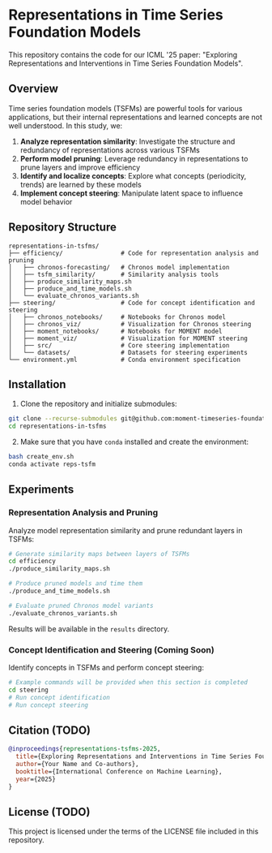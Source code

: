 # Representations in Time Series Foundation Models

This repository contains the code for our ICML '25 paper: "Exploring Representations and Interventions in Time Series Foundation Models".

## Overview

Time series foundation models (TSFMs) are powerful tools for various applications, but their internal representations and learned concepts are not well understood. In this study, we:

1. **Analyze representation similarity**: Investigate the structure and redundancy of representations across various TSFMs
2. **Perform model pruning**: Leverage redundancy in representations to prune layers and improve efficiency
3. **Identify and localize concepts**: Explore what concepts (periodicity, trends) are learned by these models
4. **Implement concept steering**: Manipulate latent space to influence model behavior

## Repository Structure

```
representations-in-tsfms/
├── efficiency/                # Code for representation analysis and pruning
│   ├── chronos-forecasting/   # Chronos model implementation
│   ├── tsfm_similarity/       # Similarity analysis tools
│   ├── produce_similarity_maps.sh
│   ├── produce_and_time_models.sh
│   └── evaluate_chronos_variants.sh
├── steering/                  # Code for concept identification and steering
│   ├── chronos_notebooks/     # Notebooks for Chronos model
│   ├── chronos_viz/           # Visualization for Chronos steering
│   ├── moment_notebooks/      # Notebooks for MOMENT model
│   ├── moment_viz/            # Visualization for MOMENT steering
│   ├── src/                   # Core steering implementation
│   └── datasets/              # Datasets for steering experiments
└── environment.yml            # Conda environment specification
```

## Installation

1. Clone the repository and initialize submodules:
```bash
git clone --recurse-submodules git@github.com:moment-timeseries-foundation-model/representations-in-tsfms.git
cd representations-in-tsfms
```

2. Make sure that you have `conda` installed and create the environment:
```bash
bash create_env.sh
conda activate reps-tsfm
```

## Experiments

### Representation Analysis and Pruning

Analyze model representation similarity and prune redundant layers in TSFMs:

```bash
# Generate similarity maps between layers of TSFMs
cd efficiency
./produce_similarity_maps.sh

# Produce pruned models and time them
./produce_and_time_models.sh

# Evaluate pruned Chronos model variants
./evaluate_chronos_variants.sh
```

Results will be available in the `results` directory.

### Concept Identification and Steering (Coming Soon)

Identify concepts in TSFMs and perform concept steering:

```bash
# Example commands will be provided when this section is completed
cd steering
# Run concept identification
# Run concept steering
```

## Citation (TODO)

```bibtex
@inproceedings{representations-tsfms-2025,
  title={Exploring Representations and Interventions in Time Series Foundation Models},
  author={Your Name and Co-authors},
  booktitle={International Conference on Machine Learning},
  year={2025}
}
```

## License (TODO)
This project is licensed under the terms of the LICENSE file included in this repository.

